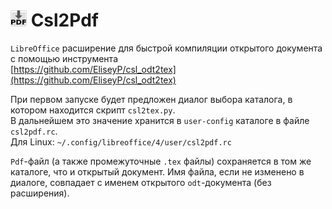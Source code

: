 #  ![](/src/Images/Csl2Pdf_26.png) Csl2Pdf

`LibreOffice` расширение для быстрой компиляции открытого документа с помощью инструмента  
[https://github.com/EliseyP/csl_odt2tex](https://github.com/EliseyP/csl_odt2tex) 


При первом запуске будет предложен диалог выбора каталога, в котором находится скрипт `csl2tex.py`.  
В дальнейшем это значение хранится в `user-config` каталоге в файле `csl2pdf.rc`.  
Для Linux: `~/.config/libreoffice/4/user/csl2pdf.rc`

`Pdf`-файл (а также промежуточные `.tex` файлы) сохраняется в том же каталоге, что и открытый документ. Имя файла, если не изменено в диалоге, совпадает с именем открытого `odt`-документа (без расширения).  



